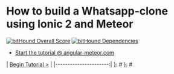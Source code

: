 [{]: <region> (header)
# How to build a Whatsapp-clone using Ionic 2 and Meteor
[}]: #
[{]: <region> (body)
[![bitHound Overall Score](https://www.bithound.io/github/Urigo/Ionic2CLI-Meteor-WhatsApp/badges/score.svg)](https://www.bithound.io/github/Urigo/Ionic2CLI-Meteor-WhatsApp) [![bitHound Dependencies](https://www.bithound.io/github/Urigo/Ionic2CLI-Meteor-WhatsApp/badges/dependencies.svg)](https://www.bithound.io/github/Urigo/Ionic2CLI-Meteor-WhatsApp/master/dependencies/npm)

- [Start the tutorial @ angular-meteor.com](https://angular-meteor.com/tutorials/whatsapp2/ionic/setup)

[}]: #
[{]: <region> (footer)
[{]: <helper> (nav_step)
| [Begin Tutorial >](manuals/views/step1.md) |
|----------------------:|
[}]: #
[}]: #